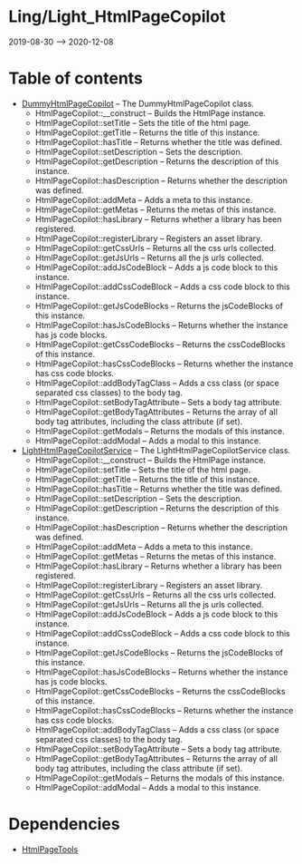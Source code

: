 Ling/Light_HtmlPageCopilot
================
2019-08-30 --> 2020-12-08




Table of contents
===========

- [DummyHtmlPageCopilot](https://github.com/lingtalfi/Light_HtmlPageCopilot/blob/master/doc/api/Ling/Light_HtmlPageCopilot/Dependency/DummyHtmlPageCopilot.md) &ndash; The DummyHtmlPageCopilot class.
    - HtmlPageCopilot::__construct &ndash; Builds the HtmlPage instance.
    - HtmlPageCopilot::setTitle &ndash; Sets the title of the html page.
    - HtmlPageCopilot::getTitle &ndash; Returns the title of this instance.
    - HtmlPageCopilot::hasTitle &ndash; Returns whether the title was defined.
    - HtmlPageCopilot::setDescription &ndash; Sets the description.
    - HtmlPageCopilot::getDescription &ndash; Returns the description of this instance.
    - HtmlPageCopilot::hasDescription &ndash; Returns whether the description was defined.
    - HtmlPageCopilot::addMeta &ndash; Adds a meta to this instance.
    - HtmlPageCopilot::getMetas &ndash; Returns the metas of this instance.
    - HtmlPageCopilot::hasLibrary &ndash; Returns whether a library has been registered.
    - HtmlPageCopilot::registerLibrary &ndash; Registers an asset library.
    - HtmlPageCopilot::getCssUrls &ndash; Returns all the css urls collected.
    - HtmlPageCopilot::getJsUrls &ndash; Returns all the js urls collected.
    - HtmlPageCopilot::addJsCodeBlock &ndash; Adds a js code block to this instance.
    - HtmlPageCopilot::addCssCodeBlock &ndash; Adds a css code block to this instance.
    - HtmlPageCopilot::getJsCodeBlocks &ndash; Returns the jsCodeBlocks of this instance.
    - HtmlPageCopilot::hasJsCodeBlocks &ndash; Returns whether the instance has js code blocks.
    - HtmlPageCopilot::getCssCodeBlocks &ndash; Returns the cssCodeBlocks of this instance.
    - HtmlPageCopilot::hasCssCodeBlocks &ndash; Returns whether the instance has css code blocks.
    - HtmlPageCopilot::addBodyTagClass &ndash; Adds a css class (or space separated css classes) to the body tag.
    - HtmlPageCopilot::setBodyTagAttribute &ndash; Sets a body tag attribute.
    - HtmlPageCopilot::getBodyTagAttributes &ndash; Returns the array of all body tag attributes, including the class attribute (if set).
    - HtmlPageCopilot::getModals &ndash; Returns the modals of this instance.
    - HtmlPageCopilot::addModal &ndash; Adds a modal to this instance.
- [LightHtmlPageCopilotService](https://github.com/lingtalfi/Light_HtmlPageCopilot/blob/master/doc/api/Ling/Light_HtmlPageCopilot/Service/LightHtmlPageCopilotService.md) &ndash; The LightHtmlPageCopilotService class.
    - HtmlPageCopilot::__construct &ndash; Builds the HtmlPage instance.
    - HtmlPageCopilot::setTitle &ndash; Sets the title of the html page.
    - HtmlPageCopilot::getTitle &ndash; Returns the title of this instance.
    - HtmlPageCopilot::hasTitle &ndash; Returns whether the title was defined.
    - HtmlPageCopilot::setDescription &ndash; Sets the description.
    - HtmlPageCopilot::getDescription &ndash; Returns the description of this instance.
    - HtmlPageCopilot::hasDescription &ndash; Returns whether the description was defined.
    - HtmlPageCopilot::addMeta &ndash; Adds a meta to this instance.
    - HtmlPageCopilot::getMetas &ndash; Returns the metas of this instance.
    - HtmlPageCopilot::hasLibrary &ndash; Returns whether a library has been registered.
    - HtmlPageCopilot::registerLibrary &ndash; Registers an asset library.
    - HtmlPageCopilot::getCssUrls &ndash; Returns all the css urls collected.
    - HtmlPageCopilot::getJsUrls &ndash; Returns all the js urls collected.
    - HtmlPageCopilot::addJsCodeBlock &ndash; Adds a js code block to this instance.
    - HtmlPageCopilot::addCssCodeBlock &ndash; Adds a css code block to this instance.
    - HtmlPageCopilot::getJsCodeBlocks &ndash; Returns the jsCodeBlocks of this instance.
    - HtmlPageCopilot::hasJsCodeBlocks &ndash; Returns whether the instance has js code blocks.
    - HtmlPageCopilot::getCssCodeBlocks &ndash; Returns the cssCodeBlocks of this instance.
    - HtmlPageCopilot::hasCssCodeBlocks &ndash; Returns whether the instance has css code blocks.
    - HtmlPageCopilot::addBodyTagClass &ndash; Adds a css class (or space separated css classes) to the body tag.
    - HtmlPageCopilot::setBodyTagAttribute &ndash; Sets a body tag attribute.
    - HtmlPageCopilot::getBodyTagAttributes &ndash; Returns the array of all body tag attributes, including the class attribute (if set).
    - HtmlPageCopilot::getModals &ndash; Returns the modals of this instance.
    - HtmlPageCopilot::addModal &ndash; Adds a modal to this instance.


Dependencies
============
- [HtmlPageTools](https://github.com/lingtalfi/HtmlPageTools)


